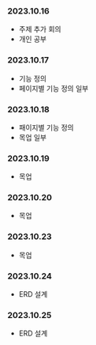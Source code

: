 ### 2023.10.16
- 주제 추가 회의
- 개인 공부

### 2023.10.17
- 기능 정의
- 페이지별 기능 정의 일부

### 2023.10.18
- 패이지별 기능 정의
- 목업 일부

### 2023.10.19
- 목업

### 2023.10.20
- 목업

### 2023.10.23
- 목업

### 2023.10.24
- ERD 설계

### 2023.10.25
- ERD 설계
